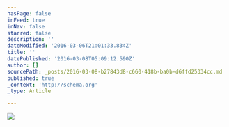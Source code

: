 ```yaml
---
hasPage: false
inFeed: true
inNav: false
starred: false
description: ''
dateModified: '2016-03-06T21:01:33.834Z'
title: ''
datePublished: '2016-03-08T05:09:12.590Z'
author: []
sourcePath: _posts/2016-03-08-b27843d8-c660-418b-ba0b-d6ffd25334cc.md
published: true
_context: 'http://schema.org'
_type: Article

---
```

![](https://the-grid-user-content.s3-us-west-2.amazonaws.com/df8e2379-487f-45df-9cc9-305336db679c.jpg)
